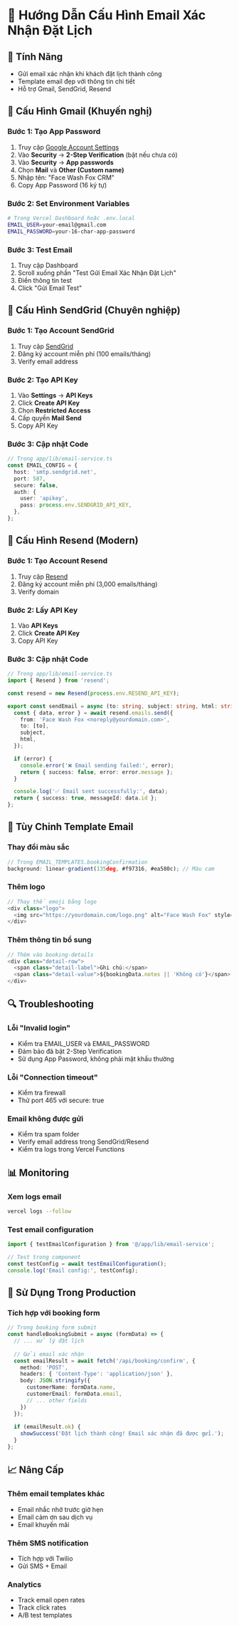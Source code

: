 # 📧 Hướng Dẫn Cấu Hình Email Xác Nhận Đặt Lịch

## 🎯 Tính Năng
- Gửi email xác nhận khi khách đặt lịch thành công
- Template email đẹp với thông tin chi tiết
- Hỗ trợ Gmail, SendGrid, Resend

## 🔧 Cấu Hình Gmail (Khuyến nghị)

### Bước 1: Tạo App Password
1. Truy cập [Google Account Settings](https://myaccount.google.com/)
2. Vào **Security** → **2-Step Verification** (bật nếu chưa có)
3. Vào **Security** → **App passwords**
4. Chọn **Mail** và **Other (Custom name)**
5. Nhập tên: "Face Wash Fox CRM"
6. Copy App Password (16 ký tự)

### Bước 2: Set Environment Variables
```bash
# Trong Vercel Dashboard hoặc .env.local
EMAIL_USER=your-email@gmail.com
EMAIL_PASSWORD=your-16-char-app-password
```

### Bước 3: Test Email
1. Truy cập Dashboard
2. Scroll xuống phần "Test Gửi Email Xác Nhận Đặt Lịch"
3. Điền thông tin test
4. Click "Gửi Email Test"

## 🚀 Cấu Hình SendGrid (Chuyên nghiệp)

### Bước 1: Tạo Account SendGrid
1. Truy cập [SendGrid](https://sendgrid.com/)
2. Đăng ký account miễn phí (100 emails/tháng)
3. Verify email address

### Bước 2: Tạo API Key
1. Vào **Settings** → **API Keys**
2. Click **Create API Key**
3. Chọn **Restricted Access**
4. Cấp quyền **Mail Send**
5. Copy API Key

### Bước 3: Cập nhật Code
```typescript
// Trong app/lib/email-service.ts
const EMAIL_CONFIG = {
  host: 'smtp.sendgrid.net',
  port: 587,
  secure: false,
  auth: {
    user: 'apikey',
    pass: process.env.SENDGRID_API_KEY,
  },
};
```

## 📱 Cấu Hình Resend (Modern)

### Bước 1: Tạo Account Resend
1. Truy cập [Resend](https://resend.com/)
2. Đăng ký account miễn phí (3,000 emails/tháng)
3. Verify domain

### Bước 2: Lấy API Key
1. Vào **API Keys**
2. Click **Create API Key**
3. Copy API Key

### Bước 3: Cập nhật Code
```typescript
// Trong app/lib/email-service.ts
import { Resend } from 'resend';

const resend = new Resend(process.env.RESEND_API_KEY);

export const sendEmail = async (to: string, subject: string, html: string) => {
  const { data, error } = await resend.emails.send({
    from: 'Face Wash Fox <noreply@yourdomain.com>',
    to: [to],
    subject,
    html,
  });

  if (error) {
    console.error('❌ Email sending failed:', error);
    return { success: false, error: error.message };
  }

  console.log('✅ Email sent successfully:', data);
  return { success: true, messageId: data.id };
};
```

## 🎨 Tùy Chỉnh Template Email

### Thay đổi màu sắc
```typescript
// Trong EMAIL_TEMPLATES.bookingConfirmation
background: linear-gradient(135deg, #f97316, #ea580c); // Màu cam
```

### Thêm logo
```typescript
// Thay thế emoji bằng logo
<div class="logo">
  <img src="https://yourdomain.com/logo.png" alt="Face Wash Fox" style="height: 40px;">
</div>
```

### Thêm thông tin bổ sung
```typescript
// Thêm vào booking-details
<div class="detail-row">
  <span class="detail-label">Ghi chú:</span>
  <span class="detail-value">${bookingData.notes || 'Không có'}</span>
</div>
```

## 🔍 Troubleshooting

### Lỗi "Invalid login"
- Kiểm tra EMAIL_USER và EMAIL_PASSWORD
- Đảm bảo đã bật 2-Step Verification
- Sử dụng App Password, không phải mật khẩu thường

### Lỗi "Connection timeout"
- Kiểm tra firewall
- Thử port 465 với secure: true

### Email không được gửi
- Kiểm tra spam folder
- Verify email address trong SendGrid/Resend
- Kiểm tra logs trong Vercel Functions

## 📊 Monitoring

### Xem logs email
```bash
vercel logs --follow
```

### Test email configuration
```typescript
import { testEmailConfiguration } from '@/app/lib/email-service';

// Test trong component
const testConfig = await testEmailConfiguration();
console.log('Email config:', testConfig);
```

## 🎯 Sử Dụng Trong Production

### Tích hợp với booking form
```typescript
// Trong booking form submit
const handleBookingSubmit = async (formData) => {
  // ... xử lý đặt lịch
  
  // Gửi email xác nhận
  const emailResult = await fetch('/api/booking/confirm', {
    method: 'POST',
    headers: { 'Content-Type': 'application/json' },
    body: JSON.stringify({
      customerName: formData.name,
      customerEmail: formData.email,
      // ... other fields
    })
  });
  
  if (emailResult.ok) {
    showSuccess('Đặt lịch thành công! Email xác nhận đã được gửi.');
  }
};
```

## 📈 Nâng Cấp

### Thêm email templates khác
- Email nhắc nhở trước giờ hẹn
- Email cảm ơn sau dịch vụ
- Email khuyến mãi

### Thêm SMS notification
- Tích hợp với Twilio
- Gửi SMS + Email

### Analytics
- Track email open rates
- Track click rates
- A/B test templates
